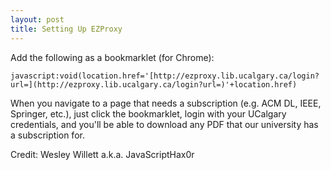 ```yaml
---
layout: post
title: Setting Up EZProxy
---
```




Add the following as a bookmarklet (for Chrome):

```
javascript:void(location.href='[http://ezproxy.lib.ucalgary.ca/login?url=](http://ezproxy.lib.ucalgary.ca/login?url=)'+location.href)
```

When you navigate to a page that needs a subscription (e.g. ACM DL, IEEE, Springer, etc.), just click the bookmarklet, login with your UCalgary credentials, and you'll be able to download any PDF that our university has a subscription for.


Credit: Wesley Willett a.k.a. JavaScriptHax0r
